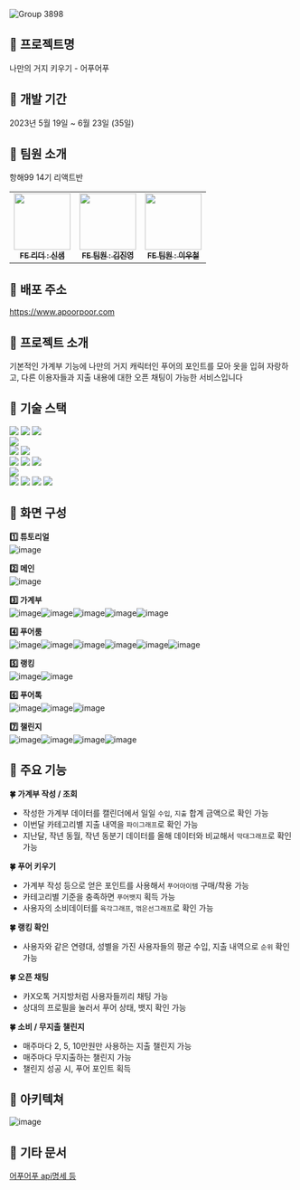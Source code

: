 ![Group 3898](https://github.com/Apoorpoor/Apoorpoor_Frontend/assets/127721029/8d371cc4-1283-4fe4-b3cf-4e72dd908561)

## 🌊 프로젝트명
나만의 거지 키우기 - 어푸어푸

## 🌊 개발 기간
2023년 5월 19일 ~ 6월 23일 (35일)

## 🌊 팀원 소개
항해99 14기 리액트반
<table>
  <tbody>
    <tr>
      <td align="center"><a href="https://github.com/SAEMMM"><img src="https://avatars.githubusercontent.com/u/127721029?v=4" width="100px;" alt=""/><br /><sub><b>FE 리더 : 신샘</b></sub></a><br /></td>
      <td align="center"><a href="https://github.com/wlsud80)"><img src="https://avatars.githubusercontent.com/u/128350568?v=4" width="100px;" alt=""/><br /><sub><b>FE 팀원 : 김진영</b></sub></a><br /></td>
      <td align="center"><a href="https://github.com/WCL08"><img src="https://avatars.githubusercontent.com/u/122882419?v=4" width="100px;" alt=""/><br /><sub><b>FE 팀원 : 이우철</b></sub></a><br /></td>
    </tr>
  </tbody>
</table>

## 🌊 배포 주소
https://www.apoorpoor.com

## 🌊 프로젝트 소개
기본적인 가계부 기능에 나만의 거지 캐릭터인 푸어의 포인트를 모아 옷을 입혀 자랑하고, 다른 이용자들과 지출 내용에 대한 오픈 채팅이 가능한 서비스입니다

## 🌊 기술 스택
<img src="https://img.shields.io/badge/github-181717?style=for-the-badge&logo=github&logoColor=white"> <img src="https://img.shields.io/badge/git-F05032?style=for-the-badge&logo=git&logoColor=white"> <img src="https://img.shields.io/badge/vscode-007ACC?style=for-the-badge&logo=visualstudiocode&logoColor=white"><br />
<img src="https://img.shields.io/badge/yarn-2C8EBB?style=for-the-badge&logo=yarn&logoColor=white"><br />
<img src="https://img.shields.io/badge/react-61DAFB?style=for-the-badge&logo=react&logoColor=black"> <img src="https://img.shields.io/badge/typescript-3178C6?style=for-the-badge&logo=typescript&logoColor=white"> <br />
<img src="https://img.shields.io/badge/axios-5A29E4?style=for-the-badge&logo=axios&logoColor=white"> <img src="https://img.shields.io/badge/reactquery-FF4154?style=for-the-badge&logo=reactquery&logoColor=white"> <img src="https://img.shields.io/badge/scss-CC6699?style=for-the-badge&logo=sass&logoColor=white"> <br />
<img src="https://img.shields.io/badge/vercel-000000?style=for-the-badge&logo=vercel&logoColor=white"> <br />
<img src="https://img.shields.io/badge/figma-F24E1E?style=for-the-badge&logo=figma&logoColor=white"> <img src="https://img.shields.io/badge/notion-000000?style=for-the-badge&logo=notion&logoColor=white"> <img src="https://img.shields.io/badge/slack-4A154B?style=for-the-badge&logo=slack&logoColor=white"> <img src="https://img.shields.io/badge/googlesheets-34A853?style=for-the-badge&logo=googlesheets&logoColor=white">

## 🌊 화면 구성
**1️⃣ 튜토리얼** <br />
![image](https://github.com/Apoorpoor/Apoorpoor_Frontend/assets/127721029/ffa5a8f1-99fe-4fbc-933a-980ca7b59f99) <br />

**2️⃣ 메인** <br />
![image](https://github.com/Apoorpoor/Apoorpoor_Frontend/assets/127721029/cecbdfb0-7c20-4a14-be13-99d61dc6ce05)

**3️⃣ 가계부** <br />
![image](https://github.com/Apoorpoor/Apoorpoor_Frontend/assets/127721029/20936bd9-44d3-4fc3-b484-8789c270df01)![image](https://github.com/Apoorpoor/Apoorpoor_Frontend/assets/127721029/0f9d5c83-3344-4fd7-94d3-490d18664723)![image](https://github.com/Apoorpoor/Apoorpoor_Frontend/assets/127721029/cf758ef5-a09d-49f6-be3a-7dcee938d85a)![image](https://github.com/Apoorpoor/Apoorpoor_Frontend/assets/127721029/01d11a7a-38c1-48e4-bdbc-d1ee437d46f2)![image](https://github.com/Apoorpoor/Apoorpoor_Frontend/assets/127721029/2c8ddfbc-ae45-466e-94c3-c608ebaac25e)

**4️⃣ 푸어룸** <br />
![image](https://github.com/Apoorpoor/Apoorpoor_Frontend/assets/127721029/d806f8f1-62db-4552-8c3a-a9b94ec15585)![image](https://github.com/Apoorpoor/Apoorpoor_Frontend/assets/127721029/a0a7abee-aca0-4f29-a3d6-6a8df3eef26a)![image](https://github.com/Apoorpoor/Apoorpoor_Frontend/assets/127721029/926048e9-4132-4c09-833c-ab3d179a755d)![image](https://github.com/Apoorpoor/Apoorpoor_Frontend/assets/127721029/e81332a7-2907-4ff5-a881-979aef347155)![image](https://github.com/Apoorpoor/Apoorpoor_Frontend/assets/127721029/14be0cb0-f192-4e7b-8d7c-ca25d4d29f95)![image](https://github.com/Apoorpoor/Apoorpoor_Frontend/assets/127721029/61004647-e16c-4aa9-9548-358b58d1262d)

**5️⃣ 랭킹** <br />
![image](https://github.com/Apoorpoor/Apoorpoor_Frontend/assets/127721029/04bbc97a-3626-4e6d-9233-876fb66b83eb)![image](https://github.com/Apoorpoor/Apoorpoor_Frontend/assets/127721029/0b10135f-ccb3-4865-a124-9c2ff1327357)

**6️⃣ 푸어톡** <br />
![image](https://github.com/Apoorpoor/Apoorpoor_Frontend/assets/127721029/fadc3fd6-c45a-4214-a7b3-eaab5cb5a3d5)![image](https://github.com/Apoorpoor/Apoorpoor_Frontend/assets/127721029/f53b92ad-ad5a-4d6c-a31b-469a59404ca1)![image](https://github.com/Apoorpoor/Apoorpoor_Frontend/assets/127721029/08f0ad95-869f-46d3-8d1b-25dc042bb05b)

**7️⃣ 챌린지** <br />
![image](https://github.com/Apoorpoor/Apoorpoor_Frontend/assets/127721029/80a1e1a1-721f-4528-be21-90f40905a444)![image](https://github.com/Apoorpoor/Apoorpoor_Frontend/assets/127721029/c5c1e16e-e184-4aad-8f3d-380a5d326928)![image](https://github.com/Apoorpoor/Apoorpoor_Frontend/assets/127721029/ba90e410-101c-498e-934d-043db7f5c696)![image](https://github.com/Apoorpoor/Apoorpoor_Frontend/assets/127721029/42c00111-5bb6-4f85-8286-a34cafbf90b1)

## 🌊 주요 기능
**🍀 가계부 작성 / 조회**
- 작성한 가계부 데이터를 캘린더에서 일일 `수입`, `지출` 합계 금액으로 확인 가능
- 이번달 카테고리별 지출 내역을 `파이그래프`로 확인 가능
- 지난달, 작년 동월, 작년 동분기 데이터를 올해 데이터와 비교해서 `막대그래프`로 확인 가능

**🍀 푸어 키우기**
- 가계부 작성 등으로 얻은 포인트를 사용해서 `푸어아이템` 구매/착용 가능
- 카테고리별 기준을 충족하면 `푸어뱃지` 획득 가능
- 사용자의 소비데이터를 `육각그래프`, `꺾은선그래프`로 확인 가능

**🍀 랭킹 확인**
- 사용자와 같은 연령대, 성별을 가진 사용자들의 평균 수입, 지출 내역으로 `순위` 확인 가능

**🍀 오픈 채팅**
- 카X오톡 거지방처럼 사용자들끼리 채팅 가능
- 상대의 프로필을 눌러서 푸어 상태, 뱃지 확인 가능

**🍀 소비 / 무지출 챌린지**
- 매주마다 2, 5, 10만원만 사용하는 지출 챌린지 가능
- 매주마다 무지출하는 챌린지 가능
- 챌린지 성공 시, 푸어 포인트 획득

## 🌊 아키텍쳐
![image](https://github.com/Apoorpoor/Apoorpoor_Frontend/assets/127721029/9784bc38-5fe6-43b0-b900-555a9f7c012c)

## 🌊 기타 문서
[어푸어푸 api명세 등](https://docs.google.com/spreadsheets/d/1KdPC1GW8KxtWxX5jGaHe6r8tpokIT2xPr7AI5BdSE3M/edit#gid=0)
